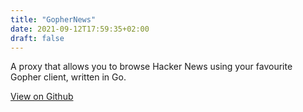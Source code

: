 ```yaml
---
title: "GopherNews"
date: 2021-09-12T17:59:35+02:00
draft: false
---
```


A proxy that allows you to browse Hacker News using your favourite Gopher client, written in Go.

<!--more-->
[View on Github](https://github.com/irth/gophernews)